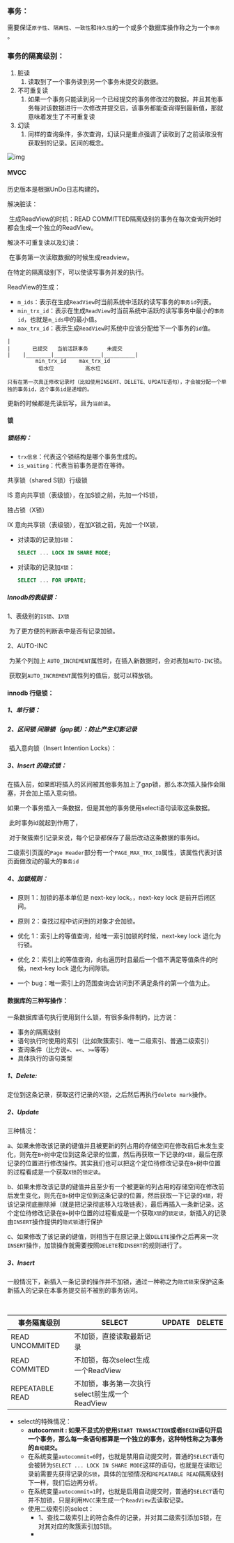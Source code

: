 ### 事务：

​	需要保证`原子性`、`隔离性`、`一致性`和`持久性`的一个或多个数据库操作称之为一个`事务` 。

### 事务的隔离级别：

1. 脏读
   1. 读取到了一个事务读到另一个事务未提交的数据。
2. 不可重复读
   1. 如果一个事务只能读到另一个已经提交的事务修改过的数据，并且其他事务每对该数据进行一次修改并提交后，该事务都能查询得到最新值，那就意味着发生了不可重复读
3. 幻读
   1. 同样的查询条件，多次查询，幻读只是重点强调了读取到了之前读取没有获取到的记录。区间的概念。

![img](https://docimg1.docs.qq.com/image/bqt2gnQCApKaoN_AJBChXQ?w=886&h=235)

#### MVCC

历史版本是根据UnDo日志构建的。

解决脏读：

​	生成ReadView的时机：READ COMMITTED隔离级别的事务在每次查询开始时都会生成一个独立的ReadView。

解决不可重复读以及幻读：

​	在事务第一次读取数据的时候生成readview。

在特定的隔离级别下，可以使读写事务并发的执行。

ReadView的生成：

- `m_ids`：表示在生成`ReadView`时当前系统中活跃的读写事务的`事务id`列表。
- `min_trx_id`：表示在生成`ReadView`时当前系统中活跃的读写事务中最小的`事务id`，也就是`m_ids`中的最小值。
- `max_trx_id`：表示生成`ReadView`时系统中应该分配给下一个事务的`id`值。

````|
|
|		已提交	  当前活跃事务      未提交
|    |________|_______________|__________|
         min_trx_id    max_trx_id
          低水位          高水位

````

`只有在第一次真正修改记录时（比如使用INSERT、DELETE、UPDATE语句），才会被分配一个单独的事务id，这个事务id是递增的。`

更新的时候都是先读后写，且为`当前读`。



#### 锁

##### 锁结构：

- `trx信息`：代表这个锁结构是哪个事务生成的。
- `is_waiting`：代表当前事务是否在等待。



 共享锁（shared S锁）行级锁 

 IS 意向共享锁（表级锁），在加S锁之前，先加一个IS锁，

独占锁（X锁）

 IX 意向共享锁（表级锁），在加X锁之前，先加一个IX锁，

- 对读取的记录加`S锁`：

  ```sql
  SELECT ... LOCK IN SHARE MODE;
  ```

- 对读取的记录加`X锁`：

  ```sql
  SELECT ... FOR UPDATE;
  ```

##### Innodb的表级锁：

1、表级别的`IS锁`、`IX锁`

​	为了更方便的判断表中是否有记录加锁。

2、AUTO-INC

​	为某个列加上 `AUTO_INCREMENT`属性时，在插入新数据时，会对表加`AUTO-INC`锁。

​	获取到`AUTO_INCREMENT`属性列的值后，就可以释放锁。

#### innodb 行级锁：

##### 1、单行锁：

##### 2、区间锁 间隙锁（gap锁）：防止产生幻影记录

​	插入意向锁（Insert Intention Locks）：

##### 3、Insert 的隐式锁：

​	在插入前，如果即将插入的区间被其他事务加上了gap锁，那么本次插入操作会阻塞，并会加上插入意向锁。

​	如果一个事务插入一条数据，但是其他的事务使用select语句读取这条数据。

​	此时事务id就起到作用了，

​	对于聚簇索引记录来说，每个记录都保存了最后改动这条数据的事务id。

​	二级索引页面的`Page Header`部分有一个`PAGE_MAX_TRX_ID`属性，该属性代表对该页面做改动的最大的`事务id`

##### 4、加锁规则：

* 原则 1：加锁的基本单位是 next-key lock。，next-key lock 是前开后闭区间。

* 原则 2：查找过程中访问到的对象才会加锁。

* 优化 1：索引上的等值查询，给唯一索引加锁的时候，next-key lock 退化为行锁。

* 优化 2：索引上的等值查询，向右遍历时且最后一个值不满足等值条件的时候，next-key lock 退化为间隙锁。

* 一个 bug：唯一索引上的范围查询会访问到不满足条件的第一个值为止。



#### 数据库的三种写操作：

一条数据库语句执行使用到什么锁，有很多条件制约，比方说：

- 事务的隔离级别
- 语句执行时使用的索引（比如聚簇索引、唯一二级索引、普通二级索引）
- 查询条件（比方说`=`、`=<`、`>=`等等）
- 具体执行的语句类型

##### 1、Delete:

​	定位到这条记录，获取这行记录的X锁，之后然后再执行`delete mark`操作。

##### 2、Update

三种情况：

​	a、如果未修改该记录的键值并且被更新的列占用的存储空间在修改前后未发生变化，则先在`B+`树中定位到这条记录的位置，然后再获取一下记录的`X锁`，最后在原记录的位置进行修改操作。其实我们也可以把这个定位待修改记录在`B+`树中位置的过程看成是一个获取`X锁`的`锁定读`。

​	b、如果未修改该记录的键值并且至少有一个被更新的列占用的存储空间在修改前后发生变化，则先在`B+`树中定位到这条记录的位置，然后获取一下记录的`X锁`，将该记录彻底删除掉（就是把记录彻底移入垃圾链表），最后再插入一条新记录。这个定位待修改记录在`B+`树中位置的过程看成是一个获取`X锁`的`锁定读`，新插入的记录由`INSERT`操作提供的`隐式锁`进行保护

​	c、如果修改了该记录的键值，则相当于在原记录上做`DELETE`操作之后再来一次`INSERT`操作，加锁操作就需要按照`DELETE`和`INSERT`的规则进行了。

##### 3、Insert

​	一般情况下，新插入一条记录的操作并不加锁，通过一种称之为`隐式锁`来保护这条新插入的记录在本事务提交前不被别的事务访问。

​	

| 事务隔离级别    | SELECT                                         | UPDATE | DELETE |
| --------------- | ---------------------------------------------- | ------ | ------ |
| READ UNCOMMITED | 不加锁，直接读取最新记录                       |        |        |
| READ COMMITED   | 不加锁，每次select生成一个ReadView             |        |        |
| REPEATABLE READ | 不加锁，事务第一次执行select前生成一个ReadView |        |        |

- select的特殊情况：
  - **autocommit : 如果不显式的使用`START TRANSACTION`或者`BEGIN`语句开启一个事务，那么每一条语句都算是一个独立的事务，这种特性称之为事务的`自动提交`。**
  - 在系统变量`autocommit=0`时，也就是禁用自动提交时，普通的`SELECT`语句会被转为`SELECT ... LOCK IN SHARE MODE`这样的语句，也就是在读取记录前需要先获得记录的`S锁`，具体的加锁情况和`REPEATABLE READ`隔离级别下一样，我们后边再分析。
  - 在系统变量`autocommit=1`时，也就是启用自动提交时，普通的`SELECT`语句并不加锁，只是利用`MVCC`来生成一个`ReadView`去读取记录。
  - 使用二级索引的select：
    - 1、查找二级索引上的符合条件的记录，并对其二级索引添加S锁，在对其对应的聚簇索引加S锁。
    - 

